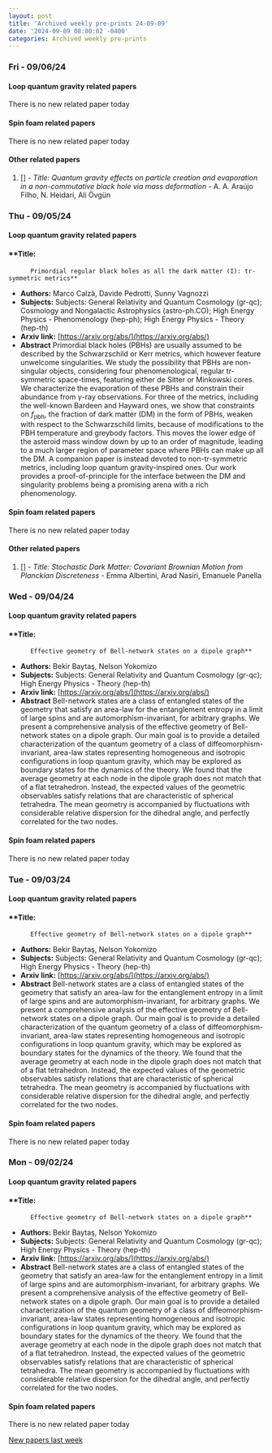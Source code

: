 ```yaml
---
layout: post
title: 'Archived weekly pre-prints 24-09-09'
date: '2024-09-09 08:00:02 -0400'
categories: Archived weekly pre-prints
---
```



### Fri - 09/06/24

#### Loop quantum gravity related papers

There is no new related paper today 

#### Spin foam related papers

There is no new related paper today 



#### Other related papers

1. [[]](https://arxiv.org/abs/) - *Title:
          Quantum gravity effects on particle creation and evaporation in a non-commutative black hole via mass deformation* - A. A. Araújo Filho, N. Heidari, Ali Övgün



### Thu - 09/05/24

#### Loop quantum gravity related papers

#### **Title:
          Primordial regular black holes as all the dark matter (I): tr-symmetric metrics**
 - **Authors:** Marco Calzà, Davide Pedrotti, Sunny Vagnozzi
 - **Subjects:** Subjects:
General Relativity and Quantum Cosmology (gr-qc); Cosmology and Nongalactic Astrophysics (astro-ph.CO); High Energy Physics - Phenomenology (hep-ph); High Energy Physics - Theory (hep-th)
 - **Arxiv link:** [https://arxiv.org/abs/](https://arxiv.org/abs/)
 - **Abstract**
 Primordial black holes (PBHs) are usually assumed to be described by the Schwarzschild or Kerr metrics, which however feature unwelcome singularities. We study the possibility that PBHs are non-singular objects, considering four phenomenological, regular tr-symmetric space-times, featuring either de Sitter or Minkowski cores. We characterize the evaporation of these PBHs and constrain their abundance from $\gamma$-ray observations. For three of the metrics, including the well-known Bardeen and Hayward ones, we show that constraints on $f_{\text{pbh}}$, the fraction of dark matter (DM) in the form of PBHs, weaken with respect to the Schwarzschild limits, because of modifications to the PBH temperature and greybody factors. This moves the lower edge of the asteroid mass window down by up to an order of magnitude, leading to a much larger region of parameter space where PBHs can make up all the DM. A companion paper is instead devoted to non-tr-symmetric metrics, including loop quantum gravity-inspired ones. Our work provides a proof-of-principle for the interface between the DM and singularity problems being a promising arena with a rich phenomenology. 

#### Spin foam related papers

There is no new related paper today 



#### Other related papers

1. [[]](https://arxiv.org/abs/) - *Title:
          Stochastic Dark Matter: Covariant Brownian Motion from Planckian Discreteness* - Emma Albertini, Arad Nasiri, Emanuele Panella



### Wed - 09/04/24

#### Loop quantum gravity related papers

#### **Title:
          Effective geometry of Bell-network states on a dipole graph**
 - **Authors:** Bekir Baytaş, Nelson Yokomizo
 - **Subjects:** Subjects:
General Relativity and Quantum Cosmology (gr-qc); High Energy Physics - Theory (hep-th)
 - **Arxiv link:** [https://arxiv.org/abs/](https://arxiv.org/abs/)
 - **Abstract**
 Bell-network states are a class of entangled states of the geometry that satisfy an area-law for the entanglement entropy in a limit of large spins and are automorphism-invariant, for arbitrary graphs. We present a comprehensive analysis of the effective geometry of Bell-network states on a dipole graph. Our main goal is to provide a detailed characterization of the quantum geometry of a class of diffeomorphism-invariant, area-law states representing homogeneous and isotropic configurations in loop quantum gravity, which may be explored as boundary states for the dynamics of the theory. We found that the average geometry at each node in the dipole graph does not match that of a flat tetrahedron. Instead, the expected values of the geometric observables satisfy relations that are characteristic of spherical tetrahedra. The mean geometry is accompanied by fluctuations with considerable relative dispersion for the dihedral angle, and perfectly correlated for the two nodes. 

#### Spin foam related papers

There is no new related paper today 

### Tue - 09/03/24

#### Loop quantum gravity related papers

#### **Title:
          Effective geometry of Bell-network states on a dipole graph**
 - **Authors:** Bekir Baytaş, Nelson Yokomizo
 - **Subjects:** Subjects:
General Relativity and Quantum Cosmology (gr-qc); High Energy Physics - Theory (hep-th)
 - **Arxiv link:** [https://arxiv.org/abs/](https://arxiv.org/abs/)
 - **Abstract**
 Bell-network states are a class of entangled states of the geometry that satisfy an area-law for the entanglement entropy in a limit of large spins and are automorphism-invariant, for arbitrary graphs. We present a comprehensive analysis of the effective geometry of Bell-network states on a dipole graph. Our main goal is to provide a detailed characterization of the quantum geometry of a class of diffeomorphism-invariant, area-law states representing homogeneous and isotropic configurations in loop quantum gravity, which may be explored as boundary states for the dynamics of the theory. We found that the average geometry at each node in the dipole graph does not match that of a flat tetrahedron. Instead, the expected values of the geometric observables satisfy relations that are characteristic of spherical tetrahedra. The mean geometry is accompanied by fluctuations with considerable relative dispersion for the dihedral angle, and perfectly correlated for the two nodes. 

#### Spin foam related papers

There is no new related paper today 

### Mon - 09/02/24

#### Loop quantum gravity related papers

#### **Title:
          Effective geometry of Bell-network states on a dipole graph**
 - **Authors:** Bekir Baytaş, Nelson Yokomizo
 - **Subjects:** Subjects:
General Relativity and Quantum Cosmology (gr-qc); High Energy Physics - Theory (hep-th)
 - **Arxiv link:** [https://arxiv.org/abs/](https://arxiv.org/abs/)
 - **Abstract**
 Bell-network states are a class of entangled states of the geometry that satisfy an area-law for the entanglement entropy in a limit of large spins and are automorphism-invariant, for arbitrary graphs. We present a comprehensive analysis of the effective geometry of Bell-network states on a dipole graph. Our main goal is to provide a detailed characterization of the quantum geometry of a class of diffeomorphism-invariant, area-law states representing homogeneous and isotropic configurations in loop quantum gravity, which may be explored as boundary states for the dynamics of the theory. We found that the average geometry at each node in the dipole graph does not match that of a flat tetrahedron. Instead, the expected values of the geometric observables satisfy relations that are characteristic of spherical tetrahedra. The mean geometry is accompanied by fluctuations with considerable relative dispersion for the dihedral angle, and perfectly correlated for the two nodes. 

#### Spin foam related papers

There is no new related paper today 




[New papers last week]({{site.url}}/archived/weekly/pre-prints/2024/09/02/archived_weekly_papers.html)